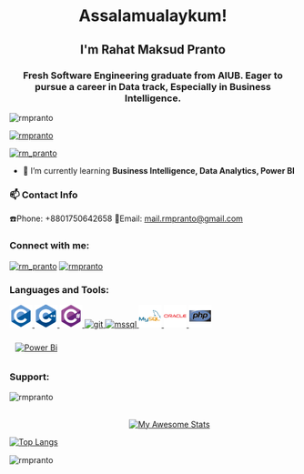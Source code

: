 <h1 align="center">Assalamualaykum!</h1>
<h2 align="center">I'm Rahat Maksud Pranto</h2>
<h3 align="center">Fresh Software Engineering graduate from AIUB. Eager to pursue a career in Data track, Especially in Business Intelligence.</h3>

<p align="left"> <img src="https://komarev.com/ghpvc/?username=rmpranto&label=Profile%20views&color=0e75b6&style=flat" alt="rmpranto" /> </p>

<p align="left"> <a href="https://github.com/ryo-ma/github-profile-trophy"><img src="https://github-profile-trophy.vercel.app/?username=rmpranto" alt="rmpranto" /></a> </p>

<p align="left"> <a href="https://twitter.com/rm_pranto" target="blank"><img src="https://img.shields.io/twitter/follow/rm_pranto?logo=twitter&style=for-the-badge" alt="rm_pranto" /></a> </p>

- 🌱 I’m currently learning **Business Intelligence, Data Analytics, Power BI**

<h3 align="left">📫 Contact Info</h3>

☎️Phone: +8801750642658
📧Email: mail.rmpranto@gmail.com
<p align="left">

<h3 align="left">Connect with me:</h3>
<p align="left">
<a href="https://twitter.com/rm_pranto" target="blank"><img align="center" src="https://raw.githubusercontent.com/rahuldkjain/github-profile-readme-generator/master/src/images/icons/Social/twitter.svg" alt="rm_pranto" height="30" width="40" /></a>
<a href="https://linkedin.com/in/rmpranto" target="blank"><img align="center" src="https://raw.githubusercontent.com/rahuldkjain/github-profile-readme-generator/master/src/images/icons/Social/linked-in-alt.svg" alt="rmpranto" height="30" width="40" /></a>
</p>

<h3 align="left">Languages and Tools:</h3>
<p align="left"> <a href="https://www.cprogramming.com/" target="_blank" rel="noreferrer"> <img src="https://raw.githubusercontent.com/devicons/devicon/master/icons/c/c-original.svg" alt="c" width="40" height="40"/> </a> <a href="https://www.w3schools.com/cpp/" target="_blank" rel="noreferrer"> <img src="https://raw.githubusercontent.com/devicons/devicon/master/icons/cplusplus/cplusplus-original.svg" alt="cplusplus" width="40" height="40"/> </a> <a href="https://www.w3schools.com/cs/" target="_blank" rel="noreferrer"> <img src="https://raw.githubusercontent.com/devicons/devicon/master/icons/csharp/csharp-original.svg" alt="csharp" width="40" height="40"/> </a> <a href="https://git-scm.com/" target="_blank" rel="noreferrer"> <img src="https://www.vectorlogo.zone/logos/git-scm/git-scm-icon.svg" alt="git" width="40" height="40"/> </a> <a href="https://www.microsoft.com/en-us/sql-server" target="_blank" rel="noreferrer"> <img src="https://www.svgrepo.com/show/303229/microsoft-sql-server-logo.svg" alt="mssql" width="40" height="40"/> </a> <a href="https://www.mysql.com/" target="_blank" rel="noreferrer"> <img src="https://raw.githubusercontent.com/devicons/devicon/master/icons/mysql/mysql-original-wordmark.svg" alt="mysql" width="40" height="40"/> </a> <a href="https://www.oracle.com/" target="_blank" rel="noreferrer"> <img src="https://raw.githubusercontent.com/devicons/devicon/master/icons/oracle/oracle-original.svg" alt="oracle" width="40" height="40"/> </a> <a href="https://www.php.net" target="_blank" rel="noreferrer"> <img src="https://raw.githubusercontent.com/devicons/devicon/master/icons/php/php-original.svg" alt="php" width="40" height="40"/> </a> </p> <a href="https://powerbi.microsoft.com/en-us/" target="_blank"><img style="margin: 10px" src="https://profilinator.rishav.dev/skills-assets/powerbi.png" alt="Power Bi"  width="40" height="40" /></a> 


</div>

<h3 align="left">Support:</h3>
<p><a href="https://www.buymeacoffee.com/rmpranto"> <img align="left" src="https://cdn.buymeacoffee.com/buttons/v2/default-yellow.png" height="50" width="210" alt="rmpranto" /></a></p><br><br>


[![My Awesome Stats](https://awesome-github-stats.azurewebsites.net/user-stats/rmpranto?cardType=octocat&theme=react)](https://git.io/awesome-stats-card)

[![Top Langs](https://github-readme-stats.vercel.app/api/top-langs/?username=rmpranto&show_icons=true&theme=react)](https://github.com/rmpranto/github-readme-stats)

<p><img align="center" src="https://github-readme-streak-stats.herokuapp.com/?user=rmpranto&thene=react" alt="rmpranto" /></p></br>
